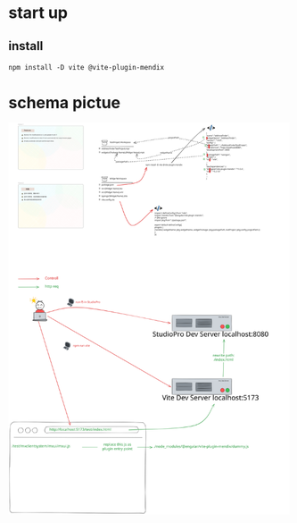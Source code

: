 # start up

## install

```shell
npm install -D vite @vite-plugin-mendix
```

# schema pictue

![alt text](doc.excalidraw.svg)
